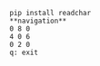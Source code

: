 `pip install readchar`     
`**navigation**`     
`0 8 0`     
`4 0 6`    
`0 2 0`    
`q: exit`     
